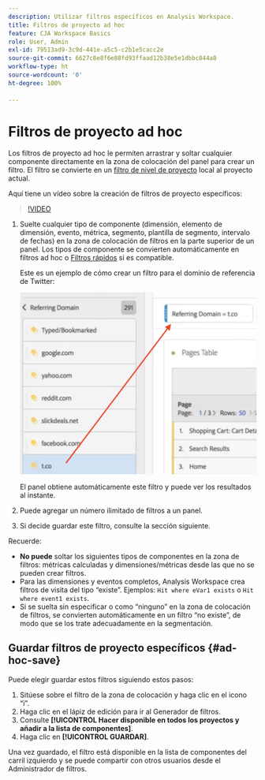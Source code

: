 ```yaml
---
description: Utilizar filtros específicos en Analysis Workspace.
title: Filtros de proyecto ad hoc
feature: CJA Workspace Basics
role: User, Admin
exl-id: 79513ad9-3c9d-441e-a5c5-c2b1e5cacc2e
source-git-commit: 6627c8e8f6e88fd93ffaad12b38e5e1dbbc844a8
workflow-type: ht
source-wordcount: '0'
ht-degree: 100%

---
```


# Filtros de proyecto ad hoc

Los filtros de proyecto ad hoc le permiten arrastrar y soltar cualquier componente directamente en la zona de colocación del panel para crear un filtro. El filtro se convierte en un [filtro de nivel de proyecto](https://experienceleague.adobe.com/docs/analytics-platform/using/cja-components/cja-filters/quick-filters.html?lang=es) local al proyecto actual.

Aquí tiene un vídeo sobre la creación de filtros de proyecto específicos:

>[!VIDEO](https://video.tv.adobe.com/v/23978/?quality=12)


1. Suelte cualquier tipo de componente (dimensión, elemento de dimensión, evento, métrica, segmento, plantilla de segmento, intervalo de fechas) en la zona de colocación de filtros en la parte superior de un panel. Los tipos de componente se convierten automáticamente en filtros ad hoc o [Filtros rápidos](/help/components/filters/quick-filters.md) si es compatible.

   Este es un ejemplo de cómo crear un filtro para el dominio de referencia de Twitter:

   ![](assets/ad-hoc1.png)

   El panel obtiene automáticamente este filtro y puede ver los resultados al instante.

1. Puede agregar un número ilimitado de filtros a un panel.
1. Si decide guardar este filtro, consulte la sección siguiente.

Recuerde:

* **No puede** soltar los siguientes tipos de componentes en la zona de filtros: métricas calculadas y dimensiones/métricas desde las que no se pueden crear filtros.
* Para las dimensiones y eventos completos, Analysis Workspace crea filtros de visita del tipo “existe”. Ejemplos: `Hit where eVar1 exists` o `Hit where event1 exists`.
* Si se suelta sin especificar o como “ninguno” en la zona de colocación de filtros, se convierten automáticamente en un filtro “no existe”, de modo que se los trate adecuadamente en la segmentación.

## Guardar filtros de proyecto específicos {#ad-hoc-save}

Puede elegir guardar estos filtros siguiendo estos pasos:

1. Sitúese sobre el filtro de la zona de colocación y haga clic en el icono “i”.
1. Haga clic en el lápiz de edición para ir al Generador de filtros.
1. Consulte **[!UICONTROL Hacer disponible en todos los proyectos y añadir a la lista de componentes]**.
1. Haga clic en **[!UICONTROL GUARDAR]**.

Una vez guardado, el filtro está disponible en la lista de componentes del carril izquierdo y se puede compartir con otros usuarios desde el Administrador de filtros.

